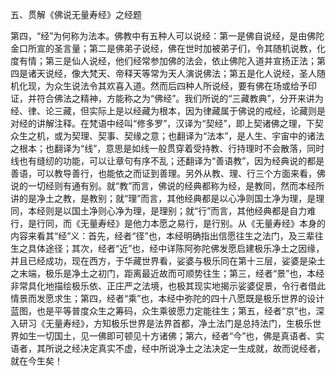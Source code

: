 五、贯解《佛说无量寿经》之经题

​        第四，“经”为何称为法本。佛教中有五种人可以说经：第一是佛自说经，是由佛陀金口所宣的圣言量；第二是佛弟子说经，佛在世时加被弟子们，令其随机说教，化度有情；第三是仙人说经，他们经常参加佛的法会，依止佛陀入道并宣扬正法；第四是诸天说经，像大梵天、帝释天等常为天人演说佛法；第五是化人说经，圣人随机化现，为众生说法令其欢喜入道。然而后四种人所说经，要有佛在场或给予印证，并符合佛法之精神，方能称之为“佛经”。
​        我们所说的“三藏教典”，分开来讲为经、律、论三藏，但实际上是以经藏为根本，因为律藏属于佛说的戒经，论藏则是对经的讲解注释。在梵语中经叫“修多罗”，汉译为“契经”，即上契诸佛之理，下契众生之机，或为契理、契事、契缘之意；也翻译为“法本”，是人生、宇宙中的诸法之根本；也翻译为“线”，意思是如线一般贯穿着受持教、行持理时不会散落，同时线也有缝纫的功能，可以让章句有序不乱；还翻译为“善语教”，因为经典说的都是善语，可以教导善行，也能依之而证到善理。
​        另外从教、理、行三个方面来看，佛说的一切经则有通有别。就“教”而言，佛说的经典都称为经，是教同，然而本经所讲的是净土之教，是教别；就“理”而言，其他经典都是以心净则国土净为理，是理同，本经则是以国土净则心净为理，是理别；就“行”而言，其他经典都是自力难行，是行同，而《无量寿经》是他力本愿之易行，是行别。
​        从《无量寿经》本身的内容来看其“经”义：首先，经者“径”也，本经明确指出信愿往生之法门，及三辈往生之具体途径；其次，经者“近”也，经中详陈阿弥陀佛发愿启建极乐净土之因缘，并且已经成功，现在西方，于华藏世界看，娑婆与极乐同在第十三层，娑婆是染土之末端，极乐是净土之初门，距离最近故而可顺势往生；第三，经者“景”也，本经非常具化地描绘极乐依、正庄严之法境，也极其现实地揭示娑婆促景，令行者借此情景而发愿求生；第四，经者“乘”也，本经中弥陀的四十八愿既是极乐世界的设计蓝图，也是平等普度众生之筹码，众生乘彼愿力定能往生；第五，经者“京”也，深入研习《无量寿经》，方知极乐世界是法界首都，净土法门是总持法门，生极乐世界如生一切国土，见一佛即可顿见十方诸佛；第六，经者“今”也，佛是真语者、实语者，其所说之经决定真实不虚，经中所说净土之法决定一生成就，故而说经者，就在今生矣！